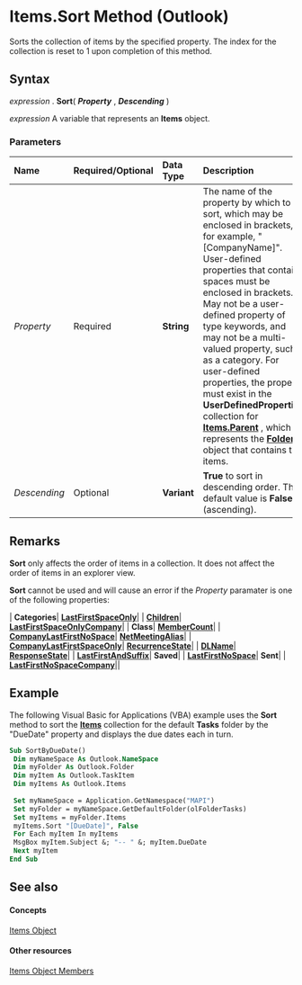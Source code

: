 
# Items.Sort Method (Outlook)

Sorts the collection of items by the specified property. The index for the collection is reset to 1 upon completion of this method.


## Syntax

 _expression_ . **Sort**( **_Property_** , **_Descending_** )

 _expression_ A variable that represents an **Items** object.


### Parameters



|**Name**|**Required/Optional**|**Data Type**|**Description**|
|:-----|:-----|:-----|:-----|
| _Property_|Required| **String**|The name of the property by which to sort, which may be enclosed in brackets, for example, "[CompanyName]". User-defined properties that contain spaces must be enclosed in brackets. May not be a user-defined property of type keywords, and may not be a multi-valued property, such as a category. For user-defined properties, the property must exist in the  **UserDefinedProperties** collection for **[Items.Parent](8e99782a-5654-ae1d-c6d8-9dbfcbcf44ac.md)** , which represents the **[Folder](3cf6cda8-6d70-666e-2643-9d9c5b9cacfc.md)** object that contains the items.|
| _Descending_|Optional| **Variant**| **True** to sort in descending order. The default value is **False** (ascending).|

## Remarks

 **Sort** only affects the order of items in a collection. It does not affect the order of items in an explorer view.

 **Sort** cannot be used and will cause an error if the _Property_ paramater is one of the following properties:



| **Categories**| **[LastFirstSpaceOnly](ab1e1edc-23af-ceaf-64e7-d8604c689752.md)**|
| **[Children](e002308f-4488-ad1f-a6de-3768c8c2f414.md)**| **[LastFirstSpaceOnlyCompany](93f08c59-78d5-d007-98a5-dfb940d1e84a.md)**|
| **Class**| **[MemberCount](56e3aa96-4e2a-bdf9-93a1-daa206fb8d30.md)**|
| **[CompanyLastFirstNoSpace](dd8b1ac3-b671-c1a3-bbc3-8c2cdeefaaca.md)**| **[NetMeetingAlias](ee7b35bb-7006-04f3-c98e-93d393630532.md)**|
| **[CompanyLastFirstSpaceOnly](8f78b5c8-3832-8c30-6ba6-d7f0149d2dd3.md)**| **[RecurrenceState](dd435d09-8cb0-8efe-c947-88c90951f64e.md)**|
| **[DLName](38d027b7-89f9-1659-84e0-35473b07c088.md)**| **[ResponseState](91f1d4a1-f55b-7379-c1a8-c302bac25a6c.md)**|
| **[LastFirstAndSuffix](b234614c-e2c0-cba2-6ec8-69be1a31caf1.md)**| **Saved**|
| **[LastFirstNoSpace](2ddd5572-453c-970f-b6d6-5831a394a5cc.md)**| **Sent**|
| **[LastFirstNoSpaceCompany](52e60375-954d-ff0d-d06e-9b0fe8823184.md)**||

## Example

The following Visual Basic for Applications (VBA) example uses the  **Sort** method to sort the **[Items](3a99730b-e62a-5ca6-f6ec-911c95173242.md)** collection for the default **Tasks** folder by the "DueDate" property and displays the due dates each in turn.


```vb
Sub SortByDueDate() 
 Dim myNameSpace As Outlook.NameSpace 
 Dim myFolder As Outlook.Folder 
 Dim myItem As Outlook.TaskItem 
 Dim myItems As Outlook.Items 
 
 Set myNameSpace = Application.GetNamespace("MAPI") 
 Set myFolder = myNameSpace.GetDefaultFolder(olFolderTasks) 
 Set myItems = myFolder.Items 
 myItems.Sort "[DueDate]", False 
 For Each myItem In myItems 
 MsgBox myItem.Subject &; "-- " &; myItem.DueDate 
 Next myItem 
End Sub
```


## See also


#### Concepts


[Items Object](3a99730b-e62a-5ca6-f6ec-911c95173242.md)
#### Other resources


[Items Object Members](bcc2cf6c-b6fb-e1a2-1d5c-d7e2bdf6b7dc.md)

